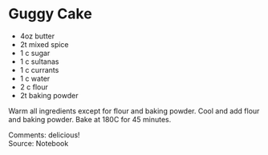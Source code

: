 # Guggy Cake

* 4oz butter
* 2t mixed spice
* 1 c sugar
* 1 c sultanas
* 1 c currants
* 1 c water
* 2 c flour
* 2t baking powder

Warm all ingredients except for flour and baking powder.  Cool and add flour and baking powder.  Bake at 180C for 45 minutes.


Comments: delicious!  
Source: Notebook

